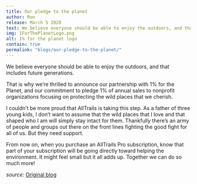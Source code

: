 ```yaml
---
title: Our pledge to the planet
author: Ron
release: March 5 2020
text: We believe everyone should be able to enjoy the outdoors, and that includes future generations. 
img: 1ForThePlanetLogo.png
alt: 1% for the planet logo
contain: true
permalink: "blogs/our-pledge-to-the-planet/"
---
```


We believe everyone should be able to enjoy the outdoors, and that includes future generations. 

That is why we’re thrilled to announce our partnership with 1% for the Planet, and our commitment to pledge 1% of annual sales to nonprofit organizations focusing on protecting the wild places that we cherish.

I couldn’t be more proud that AllTrails is taking this step. As a father of three young kids, I don’t want to assume that the wild places that I love and that shaped who I am will simply stay intact for them. Thankfully there’s an army of people and groups out there on the front lines fighting the good fight for all of us. But they need support. 

From now on, when you purchase an AllTrails Pro subscription, know that part of your subscription will be going directly toward helping the environment. It might feel small but it all adds up. Together we can do so much more!

*source:*
[Original blog](https://fieldnotes.alltrails.com/blog/2019/03/05/our-pledge-to-the-planet/) 
